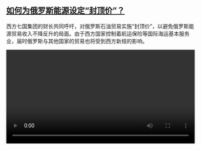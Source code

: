 <!--1662893223000-->
[如何为俄罗斯能源设定“封顶价”？](https://www.dw.com/zh/%E5%A6%82%E4%BD%95%E4%B8%BA%E4%BF%84%E7%BD%97%E6%96%AF%E8%83%BD%E6%BA%90%E8%AE%BE%E5%AE%9A%E2%80%9C%E5%B0%81%E9%A1%B6%E4%BB%B7%E2%80%9D%EF%BC%9F/a-63055181)
------

<p>西方七国集团的财长共同呼吁，对俄罗斯石油贸易实施“封顶价”，以避免俄罗斯能源贸易收入不降反升的局面。由于西方国家控制着航运保险等国际海运基本服务业，届时俄罗斯与其他国家的贸易也将受到西方新规的影响。</small></p><video src="https://tvdownloaddw-a.akamaihd.net/dwtv_video/flv/vdt_zh/2022/bchi220908_001_rusoilcapwide_01r_AVC_1280x720.mp4" controls style="width:100%"></video>
